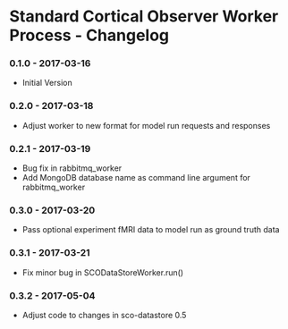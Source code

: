 # Standard Cortical Observer Worker Process - Changelog

### 0.1.0 - 2017-03-16

* Initial Version

### 0.2.0 - 2017-03-18

* Adjust worker to new format for model run requests and responses

### 0.2.1 - 2017-03-19

* Bug fix in rabbitmq_worker
* Add MongoDB database name as command line argument for rabbitmq_worker

### 0.3.0 - 2017-03-20

* Pass optional experiment fMRI data to model run as ground truth data

### 0.3.1 - 2017-03-21

* Fix minor bug in SCODataStoreWorker.run()


### 0.3.2 - 2017-05-04

* Adjust code to changes in sco-datastore 0.5

